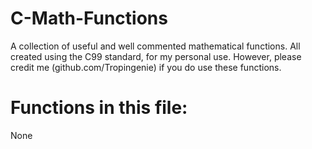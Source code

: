 # C-Math-Functions
A collection of useful and well commented mathematical functions. All created using the C99 standard, for my personal use. However, please credit me (github.com/Tropingenie) if you do use these functions.

# Functions in this file:

None
